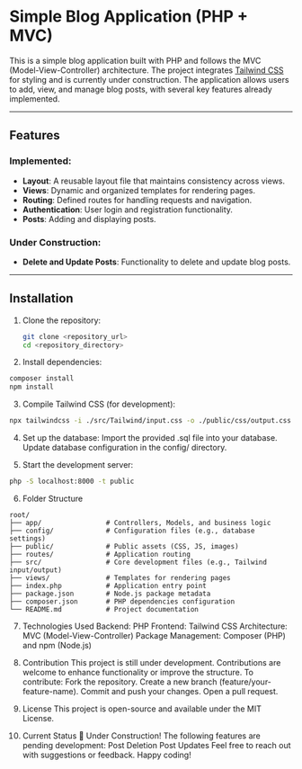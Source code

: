 # Simple Blog Application (PHP + MVC)

This is a simple blog application built with PHP and follows the MVC (Model-View-Controller) architecture. The project integrates [Tailwind CSS](https://tailwindcss.com/) for styling and is currently under construction. The application allows users to add, view, and manage blog posts, with several key features already implemented.

---

## Features

### Implemented:
- **Layout**: A reusable layout file that maintains consistency across views.
- **Views**: Dynamic and organized templates for rendering pages.
- **Routing**: Defined routes for handling requests and navigation.
- **Authentication**: User login and registration functionality.
- **Posts**: Adding and displaying posts.

### Under Construction:
- **Delete and Update Posts**: Functionality to delete and update blog posts.

---

## Installation

1. Clone the repository:
   ```bash
   git clone <repository_url>
   cd <repository_directory>
   ```
2. Install dependencies:
```bash
composer install
npm install
```

3. Compile Tailwind CSS (for development):
```bash
npx tailwindcss -i ./src/Tailwind/input.css -o ./public/css/output.css --watch
```
4. Set up the database:
Import the provided .sql file into your database.
Update database configuration in the config/ directory.

5. Start the development server:
```bash
php -S localhost:8000 -t public
```

6. Folder Structure
```plaintext
root/
├── app/                # Controllers, Models, and business logic
├── config/             # Configuration files (e.g., database settings)
├── public/             # Public assets (CSS, JS, images)
├── routes/             # Application routing
├── src/                # Core development files (e.g., Tailwind input/output)
├── views/              # Templates for rendering pages
├── index.php           # Application entry point
├── package.json        # Node.js package metadata
├── composer.json       # PHP dependencies configuration
└── README.md           # Project documentation
```

7. Technologies Used
Backend: PHP
Frontend: Tailwind CSS
Architecture: MVC (Model-View-Controller)
Package Management: Composer (PHP) and npm (Node.js)

8. Contribution
This project is still under development. Contributions are welcome to enhance functionality or improve the structure. To contribute:
Fork the repository.
Create a new branch (feature/your-feature-name).
Commit and push your changes.
Open a pull request.

9. License
This project is open-source and available under the MIT License.

10. Current Status
🚧 Under Construction!
The following features are pending development:
Post Deletion
Post Updates
Feel free to reach out with suggestions or feedback. Happy coding!
